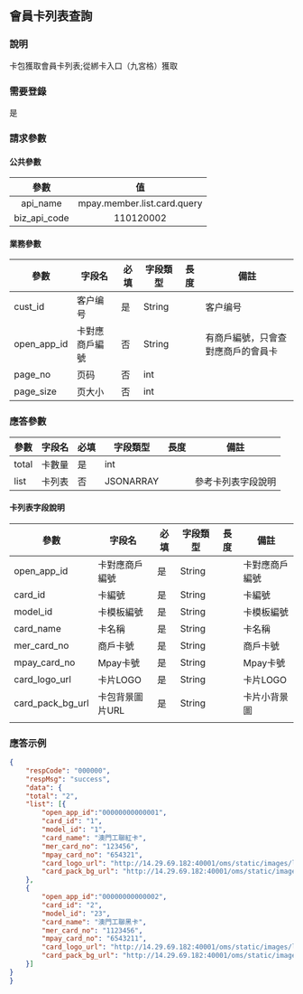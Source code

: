 ## 會員卡列表查詢

### 說明

卡包獲取會員卡列表;從綁卡入口（九宮格）獲取

### 需要登錄

是

### 請求參數

#### 公共參數

|     參數     |             值              |
| :----------: | :-------------------------: |
|   api_name   | mpay.member.list.card.query |
| biz_api_code |          110120002          |



#### 業務參數

| 參數       | 字段名         | 必填 | 字段類型 | 長度 | 備註                               |
| ---------- | -------------- | ---- | -------- | ---- | ---------------------------------- |
| cust_id    | 客户编号       | 是   | String |      | 客户编号                           |
| open_app_id | 卡對應商戶編號 | 否   | String   |      | 有商戶編號，只會查對應商戶的會員卡 |
| page_no | 页码 | 否 | int | |  |
| page_size | 页大小 | 否 | int | |  |

### 應答參數

| 參數        | 字段名 | 必填 | 字段類型  | 長度 | 備註               |
| ----------- | ------ | ---- | --------- | ---- | ------------------ |
| total | 卡數量 | 是   | int       |      |                    |
| list   | 卡列表 | 否   | JSONARRAY |      | 參考卡列表字段說明 |

#### 卡列表字段說明

| 參數             | 字段名          | 必填 | 字段類型 | 長度 | 備註           |
| ---------------- | --------------- | ---- | -------- | ---- | -------------- |
| open_app_id       | 卡對應商戶編號  | 是   | String   |      | 卡對應商戶編號 |
| card_id         | 卡編號      | 是   | String   |      | 卡編號     |
| model_id         | 卡模板編號      | 是   | String   |      | 卡模板編號     |
| card_name         | 卡名稱      | 是   | String   |      | 卡名稱     |
| mer_card_no      | 商戶卡號        | 是   | String   |      | 商戶卡號       |
| mpay_card_no     | Mpay卡號        | 是   | String   |      | Mpay卡號       |
| card_logo_url    | 卡片LOGO        | 是   | String   |      | 卡片LOGO       |
| card_pack_bg_url | 卡包背景圖片URL | 是   | String   |      | 卡片小背景圖   |
|                  |                 |      |          |      |                |

### 應答示例

```json
{
	"respCode": "000000",
	"respMsg": "success",
	"data": {
	"total": "2",
	"list": [{
		"open_app_id":"00000000000001",
		"card_id": "1",
		"model_id": "1",
		"card_name": "澳門工聯紅卡",
		"mer_card_no": "123456",
		"mpay_card_no": "654321",
		"card_logo_url": "http://14.29.69.182:40001/oms/static/images/logo.png",
		"card_pack_bg_url": "http://14.29.69.182:40001/oms/static/images/logo.png"
	},
	{
		"open_app_id":"00000000000002",
		"card_id": "2",
		"model_id": "23",
		"card_name": "澳門工聯黑卡",
		"mer_card_no": "1123456",
		"mpay_card_no": "6543211",
		"card_logo_url": "http://14.29.69.182:40001/oms/static/images/logo.png",
		"card_pack_bg_url": "http://14.29.69.182:40001/oms/static/images/logo.png"
	}]
}
}
```



